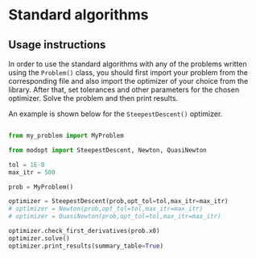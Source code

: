 # Standard algorithms


<!-- Currently, modOpt has a fully transparent library of optimization algorithms 
implemented for different types of optimization problems.
The following are the algorithms implemented:

### 1. Steepest-Descent
The implementation can be found 
**[here](https://github.com/LSDOlab/modopt/blob/main/modopt/core/optimization_algorithms/steepest_descent.py)**.

### 2. Newton
The implementation can be found 
**[here](https://github.com/LSDOlab/modopt/blob/main/modopt/core/optimization_algorithms/newton.py)**.


### 3. Quasi-Newton
The implementation can be found 
**[here](https://github.com/LSDOlab/modopt/blob/main/modopt/core/optimization_algorithms/quasi_newton.py)**.

### 4. Newton-Lagrange
The implementation can be found 
**[here](https://github.com/LSDOlab/modopt/blob/main/modopt/core/optimization_algorithms/newton_lagrange.py)**.

### 5. l2-Penalty
The implementation can be found 
**[here](https://github.com/LSDOlab/modopt/blob/main/modopt/core/optimization_algorithms/quadratic_penalty_eq.py)**. -->

## Usage instructions
In order to use the standard algorithms with any of the  problems written using
the `Problem()` class, you should first import your problem from the corresponding file
and also import the optimizer of your choice from the library.
After that, set tolerances and other parameters for the chosen optimizer.
Solve the problem and then print results.

An example is shown below for the `SteepestDescent()` optimizer.

```py

from my_problem import MyProblem

from modopt import SteepestDescent, Newton, QuasiNewton

tol = 1E-8
max_itr = 500

prob = MyProblem()

optimizer = SteepestDescent(prob,opt_tol=tol,max_itr=max_itr)
# optimizer = Newton(prob,opt_tol=tol,max_itr=max_itr)
# optimizer = QuasiNewton(prob,opt_tol=tol,max_itr=max_itr)

optimizer.check_first_derivatives(prob.x0)
optimizer.solve()
optimizer.print_results(summary_table=True)
```